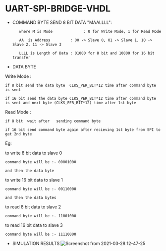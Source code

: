# UART-SPI-BRIDGE-VHDL

- COMMAND BYTE
  SEND 8 BIT DATA  "MAALLLL":
   
         where M is Mode              : 0 for Write Mode, 1 for Read Mode
   
         AA  is Address         : 00 -> Slave 0, 01 -> Slave 1, 10 -> Slave 2, 11 -> Slave 3
         
         LLLL is Length of Data : 01000 for 8 bit and 10000 for 16 bit transfer
         

- DATA BYTE
  
 
 Write Mode  :
    
    if 8 bit send the data byte  CLKS_PER_BIT*12 time after command byte is sent
    
    if 16 bit send the data byte CLKS_PER_BIT*12 time after command byte is sent and next byte (CLKS_PER_BIT*12) time after 1st byte
 
 Read Mode   :
    
    if 8 bit  wait after   sending command byte
    
    if 16 bit send command byte again after recieving 1st byte from SPI to get 2nd byte
    
    
Eg:
  
  to write 8 bit data to slave 0
    
    command byte will be :- 00001000
    
    and then the data byte
    
 
  to write 16 bit data to slave 1
    
    command byte will be :- 00110000
    
    and then the data bytes 
    
 
  to read 8 bit data to slave 2
    
    command byte will be :- 11001000
    
      
    
 
 
  to read 16 bit data to slave 3
    
    command byte will be :- 11110000
    
    
    
    
    
    
    
    
    
- SIMULATION RESULTS
 ![Screenshot from 2021-03-28 12-47-25](https://user-images.githubusercontent.com/65824687/112745162-ff53aa80-8fc3-11eb-85e3-a739471a89dc.png)
    
    
   
    
   
